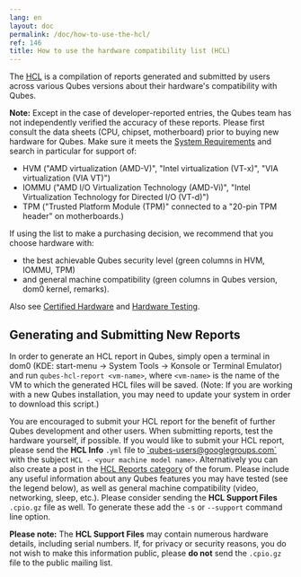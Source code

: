 ```yaml
---
lang: en
layout: doc
permalink: /doc/how-to-use-the-hcl/
ref: 146
title: How to use the hardware compatibility list (HCL)
---
```


The [HCL](/hcl) is a compilation of reports generated and submitted by users across various Qubes versions about their hardware's compatibility with Qubes.

 **Note:**
 Except in the case of developer-reported entries, the Qubes team has not independently verified the accuracy of these reports.
 Please first consult the data sheets (CPU, chipset, motherboard) prior to buying new hardware for Qubes.
 Make sure it meets the [System Requirements](/doc/system-requirements/) and search in particular for support of:

-   HVM ("AMD virtualization (AMD-V)", "Intel virtualization (VT-x)", "VIA virtualization (VIA VT)")
-   IOMMU ("AMD I/O Virtualization Technology (AMD-Vi)", "Intel Virtualization Technology for Directed I/O (VT-d)")
-   TPM ("Trusted Platform Module (TPM)" connected to a "20-pin TPM header" on motherboards.)

If using the list to make a purchasing decision, we recommend that you choose hardware with:

-   the best achievable Qubes security level (green columns in HVM, IOMMU, TPM)
-   and general machine compatibility (green columns in Qubes version, dom0 kernel, remarks).

Also see [Certified Hardware](/doc/certified-hardware/) and [Hardware Testing](/doc/hardware-testing/).

Generating and Submitting New Reports
-------------------------------------

In order to generate an HCL report in Qubes, simply open a terminal in dom0 (KDE: start-menu -\> System Tools -\> Konsole or Terminal Emulator)
and run `qubes-hcl-report <vm-name>`, where `<vm-name>` is the name of the VM to which the generated HCL files will be saved.
(Note: If you are working with a new Qubes installation, you may need to update your system in order to download this script.)

You are encouraged to submit your HCL report for the benefit of further Qubes development and other users.
When submitting reports, test the hardware yourself, if possible.
If you would like to submit your HCL report, please send the **HCL Info** `.yml` file to [\`qubes-users@googlegroups.com\`](/support/#qubes-users) with the subject `HCL - <your machine model name>`. Alternatively you can also create a post in the [HCL Reports category](https://forum.qubes-os.org/c/user-support/hcl-reports/23) of the forum.
Please include any useful information about any Qubes features you may have tested (see the legend below), as well as general machine compatibility (video, networking, sleep, etc.).
Please consider sending the **HCL Support Files** `.cpio.gz` file as well. To generate these add the `-s` or `--support` command line option.

**Please note:**
 The **HCL Support Files** may contain numerous hardware details, including serial numbers. If, for privacy or security reasons, you do not wish to make this information public, please **do not** send the `.cpio.gz` file to the public mailing list.
